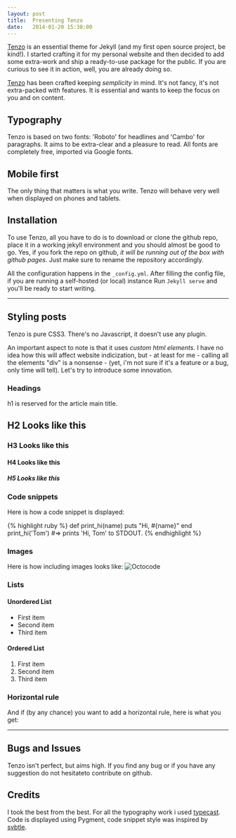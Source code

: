 ```yaml
---
layout: post
title:  Presenting Tenzo
date:   2014-01-20 15:38:00
---
```


[Tenzo](https://github.com/jnardiello/tenzo) is an essential theme for Jekyll (and my first open source project, be kind!). I started crafting it for my personal website and then decided to add some extra-work and ship a ready-to-use package for the public. If you are curious to see it in action, well, you are already doing so.

[Tenzo](https://github.com/jnardiello/tenzo)  has been crafted keeping *semplicity* in mind. It's not fancy, it's not extra-packed with features. It is essential and wants to keep the focus on you and on content.

## Typography

Tenzo is based on two fonts: 'Roboto' for headlines and 'Cambo' for paragraphs. It aims to be extra-clear and a pleasure to read. All fonts are completely free, imported via Google fonts.

## Mobile first

The only thing that matters is what you write. Tenzo will behave very well when displayed on phones and tablets.

## Installation

To use Tenzo, all you have to do is to download or clone the github repo, place it in a working jekyll environment and you should almost be good to go. Yes, if you fork the repo on github, *it will be running out of the box with github pages*. Just make sure to rename the repository accordingly.

All the configuration happens in the `_config.yml`. After filling the config file, if you are running a self-hosted (or local) instance Run `Jekyll serve` and you'll be ready to start writing.

----

## Styling posts

Tenzo is pure CSS3. There's no Javascript, it doesn't use any plugin.

An important aspect to note is that it uses *custom html elements*. I have no idea how this will affect website indicization, but - at least for me - calling all the elements "div" is a nonsense - (yet, i'm not sure if it's a feature or a bug, only time will tell). Let's try to introduce some innovation.

### Headings
h1 is reserved for the article main title.
## H2 Looks like this
### H3 Looks like this
#### H4 Looks like this
##### H5 Looks like this


### Code snippets
Here is how a code snippet is displayed:

{% highlight ruby %}
def print_hi(name)
  puts "Hi, #{name}"
end
print_hi('Tom')
#=> prints 'Hi, Tom' to STDOUT.
{% endhighlight %}

### Images
Here is how including images looks like:
![Octocode](http://octodex.github.com/images/baracktocat.jpg)

### Lists
#### Unordered List

+ First item
+ Second item
+ Third item

#### Ordered List

1. First item
2. Second item
3. Third item

### Horizontal rule  

And if (by any chance) you want to add a horizontal rule, here is what you get:

-----------


## Bugs and Issues

Tenzo isn't perfect, but aims high. If you find any bug or if you have any suggestion do not hesitateto contribute on github.

## Credits

I took the best from the best. For all the typography work i used [typecast](http://typecast.com). Code is displayed using Pygment, code snippet style was inspired by [svbtle](http://svbtle.com).